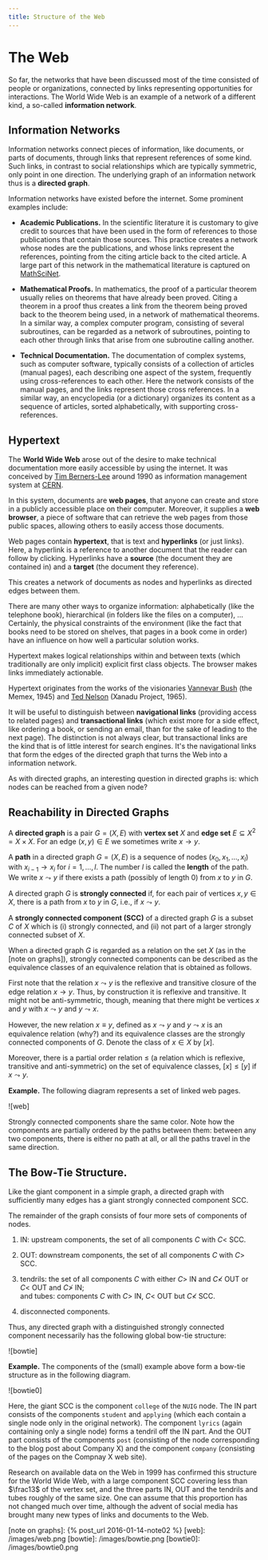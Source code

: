 ```yaml
---
title: Structure of the Web
---
```


# The Web

So far, the networks that have been discussed most of the time
consisted of people or organizations, connected by links representing
opportunities for interactions.   The World Wide Web is an example
of a network of a different kind, a so-called **information network**.

##  Information Networks

Information networks connect pieces of information,
like documents, or parts of documents, through links
that represent references of some kind.  Such links,
in contrast to social relationships which are typically symmetric,
only point in one direction.
The underlying graph of an information network thus
is a **directed graph**.

Information networks have existed before the internet.  Some prominent
examples include:

* **Academic Publications.**  In the scientific literature it is customary
to give credit to sources that have been used in the form of
references to those publications that contain those sources.
This practice creates a network whose nodes are the
publications, and whose links represent the references, pointing from
the citing article back to the cited article.
A large part of this network in the mathematical literature is
captured on [MathSciNet].

* **Mathematical Proofs.**  In mathematics, the proof of a particular theorem
usually relies on theorems that have already been proved.
Citing a theorem in a proof thus creates a link from the theorem
being proved back to the theorem being used, in a network of mathematical
theorems.  In a similar way, a complex computer program,
consisting of several subroutines, can be regarded
as a network of subroutines, pointing to each other through links
that arise from one subroutine calling another.

* **Technical Documentation.** The documentation of complex systems,
such as computer software, typically consists of a collection of
articles (manual pages), each describing one aspect of the system,
frequently using cross-references to each other.  Here the network
consists of the manual pages, and the links represent those cross
references.  In a similar way, an encyclopedia (or a dictionary)
organizes its content as a sequence of articles, sorted
alphabetically, with supporting cross-references.

##  Hypertext

The **World Wide Web** arose out of the desire to make technical
documentation more easily accessible by using the internet.
It was conceived by [Tim Berners-Lee] around 1990
as information management system at [CERN].

In this system, documents are **web pages**, that anyone can create
and store in a publicly accessible place on their computer.  Moreover,
it supplies a **web browser**, a piece of software that can retrieve
the web pages from those public spaces, allowing others to easily
access those documents.

Web pages contain **hypertext**, that is text and **hyperlinks** (or
just links).  Here, a hyperlink is a reference to another document
that the reader can follow by clicking.  Hyperlinks have a **source**
(the document they are contained in) and a **target** (the document
they reference).

This creates a network of documents as nodes
and hyperlinks as directed edges between them.

There are many other ways to organize information: alphabetically
(like the telephone book),
hierarchical (in folders like the files on a computer), ...
Certainly, the physical constraints of the environment
(like the fact that books need to be stored on shelves,
that pages in a book come in order)
have an influence on how well a particular solution works.

Hypertext makes logical relationships
within and between texts (which traditionally are only implicit)
explicit first class objects.
The browser makes links immediately actionable.

Hypertext originates from the works of the visionaries
[Vannevar Bush] (the Memex, 1945) and
[Ted Nelson] (Xanadu Project, 1965).

It will be useful to distinguish between **navigational links**
(providing access to related pages)
and **transactional links** (which exist more
for a side effect, like ordering a book,
or sending an email, than
for the sake of leading to the next page).
The distinction is not always clear,
but transactional links are the kind that is of
little interest for search engines.
It's the navigational links that
form the edges of the directed graph
that turns the Web into
a information network.

As with directed graphs, an interesting question in
directed graphs is: which nodes can be reached from
a given node?

##  Reachability in Directed Graphs

A **directed graph** is a pair $G = (X, E)$
with **vertex set** $X$  and **edge set** $E \subseteq X^2 = X \times X$.
For an edge $(x, y) \in E$ we sometimes write $x \to y$.

A **path** in a directed graph  $G = (X, E)$
is a sequence of nodes $(x_0, x_1, \dots, x_l)$
with $x_{i-1} \to x_i$ for $i = 1,\dots, l$.
The number $l$ is called the **length** of the path.
We write $x \leadsto y$
if there exists a path (possibly of length $0$)
from $x$ to $y$ in $G$.

A directed graph $G$ is **strongly connected** if, for
each pair of vertices $x, y \in X$, there is a path from
$x$ to $y$ in $G$, i.e., if $x \leadsto y$.

A **strongly connected component (SCC)** of a directed graph $G$
is a subset $C$ of $X$ which is (i) strongly connected,
and (ii) not part of a larger strongly connected subset of $X$.


When a directed graph $G$ is regarded as a relation
on the set $X$
(as in the [note on graphs]), strongly connected components can be described as
the equivalence classes of an equivalence relation that is obtained
as follows.

First note that the relation ${x \leadsto y}$
is the reflexive and transitive closure of the
edge relation $x \to y$.  Thus, by construction it is reflexive and
transitive.  It might not be anti-symmetric, though,
meaning that there might be vertices $x$ and $y$
with $x\leadsto y$ and $y 
\leadsto x$.

However, the new relation $x \equiv y$,
defined as $x \leadsto y$ and $y \leadsto x$
is an equivalence relation (why?)
and its equivalence classes are the strongly connected
components of $G$.  Denote the class of $x \in X$ by $[x]$.

Moreover, there is a partial order relation
$\leq$ (a relation which is reflexive, transitive and anti-symmetric)
on the set of equivalence classes,
$[x] \leq [y]$ if $x \leadsto
y$.

**Example.**  The following diagram represents a set of
linked web pages.

![web]

Strongly connected components share the same color.  Note how the
components are  partially ordered by the paths between them:
between any two components, there is either no path at all,
or all the paths travel in the same direction.

## The Bow-Tie Structure.

Like the giant component in a simple graph,
a directed graph with sufficiently many edges
has  a giant strongly connected component SCC.

The remainder of the graph consists of four more sets of components of nodes.

1. IN: upstream components, the set of all components
$C$ with $C <$ SCC.

2. OUT: downstream components,
the set of all components $C$ with $C >$ SCC.

3. tendrils: the set of all components $C$ with either $C >$ IN and $C \not<$ OUT
or $C <$ OUT and $C \not>$ IN; <BR />
and tubes: components $C$ with $C >$ IN, $C <$ OUT but $C \not <$ SCC.

4. disconnected components.

Thus, any directed graph with a distinguished strongly connected component
necessarily has the following global bow-tie structure:

![bowtie]

**Example.**  The components of the (small) example above form
a bow-tie structure as in the following diagram.

![bowtie0]

Here, the giant SCC is the component `college` of the `NUIG` node.
The IN part consists of the components `student` and `applying`
(which each contain a single node only in the original network).
The component `lyrics` (again containing only a single node)
forms a tendril off the IN part.  And the OUT part
consists of the components `post` (consisting of the
node corresponding to the blog post about Company X)
and the component `company` (consisting of the pages
on the Compnay X web site).

Research on available data on the Web in 1999 has confirmed this
structure for the World Wide Web, with a large component SCC
covering less than $\frac13$ of the vertex set,
and the
three parts IN, OUT and the tendrils and tubes roughly of the same
size.  One can assume that this proportion has not changed much over
time, although the advent of social media
has brought many new types of links and
documents to the Web.


[MathSciNet]: http://www.ams.org/mathscinet
[Tim Berners-Lee]: https://en.wikipedia.org/wiki/Tim_Berners-Lee
[CERN]: http://info.cern.ch/hypertext/WWW/TheProject.html
[Vannevar Bush]: https://en.wikipedia.org/wiki/Vannevar_Bush
[Ted Nelson]: https://en.wikipedia.org/wiki/Ted_Nelson
[note on graphs]: {% post_url 2016-01-14-note02 %}
[web]: /images/web.png
[bowtie]: /images/bowtie.png
[bowtie0]: /images/bowtie0.png
